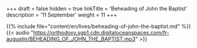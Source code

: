+++
draft = false
hidden = true
linkTitle = 'Beheading of John the Baptist'
description = '11 September'
weight = 11
+++

{{% include file="content/en/lives/beheading-of-john-the-baptist.md" %}}
{{< audio "https://orthodoxy.sgp1.cdn.digitaloceanspaces.com/fr-augustin/BEHEADING_OF_JOHN_THE_BAPTIST.mp3" >}}
